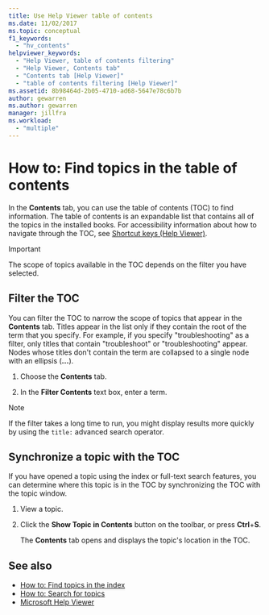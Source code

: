 ```yaml
---
title: Use Help Viewer table of contents
ms.date: 11/02/2017
ms.topic: conceptual
f1_keywords:
  - "hv_contents"
helpviewer_keywords:
  - "Help Viewer, table of contents filtering"
  - "Help Viewer, Contents tab"
  - "Contents tab [Help Viewer]"
  - "table of contents filtering [Help Viewer]"
ms.assetid: 8b98464d-2b05-4710-ad68-5647e78c6b7b
author: gewarren
ms.author: gewarren
manager: jillfra
ms.workload:
  - "multiple"
---
```

# How to: Find topics in the table of contents

In the **Contents** tab, you can use the table of contents (TOC) to find information. The table of contents is an expandable list that contains all of the topics in the installed books. For accessibility information about how to navigate through the TOC, see [Shortcut keys (Help Viewer)](../help-viewer/shortcut-keys.md).

> [!IMPORTANT]
> The scope of topics available in the TOC depends on the filter you have selected.

## Filter the TOC

You can filter the TOC to narrow the scope of topics that appear in the **Contents** tab. Titles appear in the list only if they contain the root of the term that you specify. For example, if you specify "troubleshooting" as a filter, only titles that contain "troubleshoot" or "troubleshooting" appear. Nodes whose titles don't contain the term are collapsed to a single node with an ellipsis (**...**).

1.  Choose the **Contents** tab.

2.  In the **Filter Contents** text box, enter a term.

> [!NOTE]
> If the filter takes a long time to run, you might display results more quickly by using the `title:` advanced search operator.

## Synchronize a topic with the TOC

If you have opened a topic using the index or full-text search features, you can determine where this topic is in the TOC by synchronizing the TOC with the topic window.

1.  View a topic.

2.  Click the **Show Topic in Contents** button on the toolbar, or press **Ctrl**+**S**.

     The **Contents** tab opens and displays the topic's location in the TOC.

## See also

- [How to: Find topics in the index](../help-viewer/find-topics-index.md)
- [How to: Search for topics](../help-viewer/find-topics.md)
- [Microsoft Help Viewer](../help-viewer/overview.md)